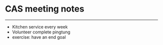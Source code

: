 # CAS meeting notes
---
- Kitchen service every week
- Volunteer complete pingtung
- exercise: have an end goal
